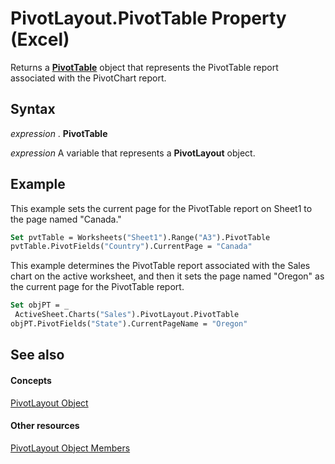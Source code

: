 
# PivotLayout.PivotTable Property (Excel)

Returns a  **[PivotTable](a9c1d4a0-78a9-f9a6-6daf-91cb63e45842.md)** object that represents the PivotTable report associated with the PivotChart report.


## Syntax

 _expression_ . **PivotTable**

 _expression_ A variable that represents a **PivotLayout** object.


## Example

This example sets the current page for the PivotTable report on Sheet1 to the page named "Canada."


```vb
Set pvtTable = Worksheets("Sheet1").Range("A3").PivotTable 
pvtTable.PivotFields("Country").CurrentPage = "Canada"
```

This example determines the PivotTable report associated with the Sales chart on the active worksheet, and then it sets the page named "Oregon" as the current page for the PivotTable report.




```vb
Set objPT = _ 
 ActiveSheet.Charts("Sales").PivotLayout.PivotTable 
objPT.PivotFields("State").CurrentPageName = "Oregon"
```


## See also


#### Concepts


[PivotLayout Object](cfef617e-f49a-e969-7873-40593412a32e.md)
#### Other resources


[PivotLayout Object Members](fee075b2-ab9c-9a09-b4e0-7cd4844b1d4e.md)
